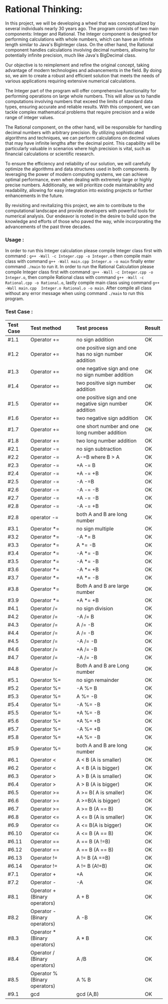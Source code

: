 # Rational Thinking:
In this project, we will be developing a wheel that was conceptualized by several individuals nearly 30 years ago. The program consists of two main components: Integer and Rational. The Integer component is designed for performing calculations with whole numbers, which can have an infinite length similar to Java's BigInteger class. On the other hand, the Rational component handles calculations involving decimal numbers, allowing for potentially infinite precision, much like Java's BigDecimal class.

Our objective is to reimplement and refine the original concept, taking advantage of modern technologies and advancements in the field. By doing so, we aim to create a robust and efficient solution that meets the needs of various applications requiring extensive numerical calculations.

The Integer part of the program will offer comprehensive functionality for performing operations on large whole numbers. This will allow us to handle computations involving numbers that exceed the limits of standard data types, ensuring accurate and reliable results. With this component, we can tackle complex mathematical problems that require precision and a wide range of integer values.

The Rational component, on the other hand, will be responsible for handling decimal numbers with arbitrary precision. By utilizing sophisticated algorithms and techniques, we can perform calculations on decimal values that may have infinite lengths after the decimal point. This capability will be particularly valuable in scenarios where high precision is vital, such as financial calculations or scientific research.

To ensure the efficiency and reliability of our solution, we will carefully optimize the algorithms and data structures used in both components. By leveraging the power of modern computing systems, we can achieve optimal performance, even when dealing with extremely large or highly precise numbers. Additionally, we will prioritize code maintainability and readability, allowing for easy integration into existing projects or further enhancements in the future.

By revisiting and revitalizing this project, we aim to contribute to the computational landscape and provide developers with powerful tools for numerical analysis. Our endeavor is rooted in the desire to build upon the knowledge and efforts of those who paved the way, while incorporating the advancements of the past three decades.



### Usage :
In order to run this Integer calculation please compile Integer class first with command : `g++ -Wall -c Integer.cpp -o Integer.o` then compile main class with command `g++ -Wall main.cpp Integer.o -o main` finally enter command `./main` to run it.
In order to run the Rational Calculation please compile Integer class first with command :`g++ -Wall -c Integer.cpp -o Integer.o`, then compile Rational class with command `g++ -Wall -c Rational.cpp -o Rational.o`, lastly compile main class using command `g++ -Wall main.cpp  Integer.o Rational.o -o main`. After compile all class without any error message when using command `./main` to run this program. 


### Test Case :

|Test Case| Test method|Test process | Result|
|:--------|:------------|:-----------|:-------|
|#1.1|Operator += | no sign addition| OK|
|#1.2|Operator +=| one positive sign and one has no sign number addition| OK|
|#1.3|Operator +=|one negative sign and one no sign number addition| OK|
|#1.4|Operator +=|two positive sign number addition| OK|
|#1.5|Operator +=|one positive sign and one negative sign number addition|OK|
|#1.6|Operator +=|two negative sign addition| OK|
|#1.7|Operator +=|one short number and one long number addition|OK|
|#1.8|Operator +=|two long number addition | OK|
|#2.1|Operator -=|no sign subtraction| OK|
|#2.2|Operator -=|A-=B where B > A| OK|
|#2.3|Operator -=|+A -= B|OK|
|#2.4|Operator -=|+A -= +B|OK|
|#2.5|Operator -=|-A -=B|OK|
|#2.6|Operator -=|-A -= -B|OK|
|#2.7|Operator -=|+A -= -B|OK|
|#2.8|Operator -=|-A -= +B|OK|
|#2.8|operator -=|both A and B are long number| OK|
|#3.1|Operator *=|no sign multiple |OK|
|#3.2|Operator *=|-A *= B |OK|
|#3.3|Operator *=|A *= -B| OK|
|#3.4|Operator *=|-A *= -B|OK|
|#3.5|Operator *=|-A *= -B|OK|
|#3.6|Operator *=|-A *= +B|OK|
|#3.7|Operator *=|+A *= -B|OK|
|#3.8|Operator *=|Both A and B are large number|OK|
|#3.9|Operator *=|+A *= +B|OK|
|#4.1|Operator /=|no sign division|OK|
|#4.2|Operator /=|-A /= B |OK|
|#4.3|Operator /=|A /= -B |OK|
|#4.4|Operator /=|A /= -B |OK|
|#4.5|Operator /=|-A /= -B |OK|
|#4.6|Operator /=|+A /= -B|OK|
|#4.7|Operator /=|-A /= -B|OK|
|#4.8|Operator /=|Both A and B are Long number|OK|
|#5.1|Operator %=|no sign remainder| OK|
|#5.2|Operator %=|-A %= B|OK|
|#5.3|Operator %=|A %= -B|OK|
|#5.4|Operator %=|-A %= -B|OK|
|#5.5|Operator %=|+A %= -B|OK|
|#5.6|Operator %=|+A %= +B|OK|
|#5.7|Operator %=|-A %= +B|OK|
|#5.8|Operator %=|+A %= -B|OK|
|#5.9|Operator %=|both A and B are long number|OK|
|#6.1|Operator < | A < B (A is smaller)| OK|
|#6.2|Operator < | A < B (A is bigger)| OK|
|#6.3|Operator > | A > B (A is smaller)| OK|
|#6.4|Operator > | A > B (A is bigger)| OK|
|#6.5| Operator >=| A >= B( A is smaller)| OK|
|#6.6|Operator >=| A >=B(A is bigger)| OK|
|#6.7|Operator >=| A >= B (A == B)| OK|
|#6.8|Operator <=| A <= B (A is smaller)|OK|
|#6.9|Operator <=| A <= B(A is bigger)|OK|
|#6.10|Operator <= | A <= B (A == B)|OK|
|#6.11| Operator ==| A == B (A !=B)| OK|
|#6.12|Operator == | A == B (A == B)|OK|
|#6.13| Operator !=| A != B (A ==B)|OK|
|#6.14| Operator !=| A != B (A!=B)|OK|
|#7.1| Operator +|  +A| OK|
|#7.2|Operator -| -A |OK|
|#8.1| Operator +(Binary operators)| A + B|OK|
|#8.2| Operator - (Binary operators)| A -B|OK|
|#8.3| Operator * (Binary operators)| A * B|OK|
|#8.4|Operator / (Binary operators)| A /B |OK|
|#8.5| Operator % (Binary operators)| A % B|OK|
|#9.1| gcd | gcd (A,B)|OK| 